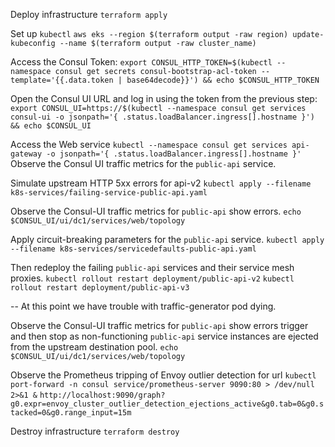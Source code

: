 Deploy infrastructure
`terraform apply`

Set up `kubectl`
`aws eks --region $(terraform output -raw region) update-kubeconfig --name $(terraform output -raw cluster_name)`

Access the Consul Token:
`export CONSUL_HTTP_TOKEN=$(kubectl --namespace consul get secrets consul-bootstrap-acl-token --template='{{.data.token | base64decode}}') && echo $CONSUL_HTTP_TOKEN`

Open the Consul UI URL and log in using the token from the previous step:
`export CONSUL_UI=https://$(kubectl --namespace consul get services consul-ui -o jsonpath='{ .status.loadBalancer.ingress[].hostname }') && echo $CONSUL_UI`

Access the Web service
`kubectl --namespace consul get services api-gateway -o jsonpath='{ .status.loadBalancer.ingress[].hostname }'`
Observe the Consul UI traffic metrics for the `public-api` service.

Simulate upstream HTTP 5xx errors for api-v2
`kubectl apply --filename k8s-services/failing-service-public-api.yaml`

Observe the Consul-UI traffic metrics for `public-api` show errors.
`echo $CONSUL_UI/ui/dc1/services/web/topology`

Apply circuit-breaking parameters for the `public-api` service.
`kubectl apply --filename k8s-services/servicedefaults-public-api.yaml`

Then redeploy the failing `public-api` services and their service mesh proxies.
`kubectl rollout restart deployment/public-api-v2`
`kubectl rollout restart deployment/public-api-v3`

-- At this point we have trouble with traffic-generator pod dying.

Observe the Consul-UI traffic metrics for `public-api` show errors trigger and then stop as non-functioning `public-api` service instances are ejected from the upstream destination pool.
`echo $CONSUL_UI/ui/dc1/services/web/topology`

Observe the Prometheus tripping of Envoy outlier detection for url
`kubectl port-forward -n consul service/prometheus-server 9090:80 > /dev/null 2>&1 &`
`http://localhost:9090/graph?g0.expr=envoy_cluster_outlier_detection_ejections_active&g0.tab=0&g0.stacked=0&g0.range_input=15m`

Destroy infrastructure
`terraform destroy`